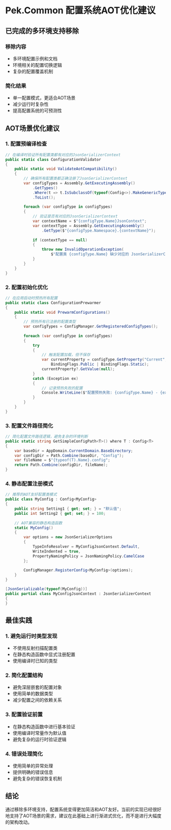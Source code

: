 # Pek.Common 配置系统AOT优化建议

## 已完成的多环境支持移除

### 移除内容
- 多环境配置示例和文档
- 环境相关的配置切换逻辑
- 复杂的配置覆盖机制

### 简化结果
- 单一配置模式，更适合AOT场景
- 减少运行时复杂性
- 提高配置系统的可预测性

## AOT场景优化建议

### 1. 配置预编译检查
```csharp
// 在编译时验证所有配置类都有对应的JsonSerializerContext
public static class ConfigurationValidator
{
    public static void ValidateAotCompatibility()
    {
        // 确保所有配置类都正确注册了JsonSerializerContext
        var configTypes = Assembly.GetExecutingAssembly()
            .GetTypes()
            .Where(t => t.IsSubclassOf(typeof(Config<>).MakeGenericType(t)))
            .ToList();
            
        foreach (var configType in configTypes)
        {
            // 验证是否有对应的JsonSerializerContext
            var contextName = $"{configType.Name}JsonContext";
            var contextType = Assembly.GetExecutingAssembly()
                .GetType($"{configType.Namespace}.{contextName}");
                
            if (contextType == null)
            {
                throw new InvalidOperationException(
                    $"配置类 {configType.Name} 缺少对应的 JsonSerializerContext: {contextName}");
            }
        }
    }
}
```

### 2. 配置初始化优化
```csharp
// 在应用启动时预热所有配置
public static class ConfigurationPrewarmer
{
    public static void PrewarmConfigurations()
    {
        // 预热所有已注册的配置类型
        var configTypes = ConfigManager.GetRegisteredConfigTypes();
        
        foreach (var configType in configTypes)
        {
            try
            {
                // 触发配置加载，但不保存
                var currentProperty = configType.GetProperty("Current", 
                    BindingFlags.Public | BindingFlags.Static);
                currentProperty?.GetValue(null);
            }
            catch (Exception ex)
            {
                // 记录预热失败的配置
                Console.WriteLine($"配置预热失败: {configType.Name} - {ex.Message}");
            }
        }
    }
}
```

### 3. 配置文件路径简化
```csharp
// 简化配置文件路径逻辑，避免复杂的环境判断
public static string GetSimpleConfigPath<T>() where T : Config<T>
{
    var baseDir = AppDomain.CurrentDomain.BaseDirectory;
    var configDir = Path.Combine(baseDir, "Config");
    var fileName = $"{typeof(T).Name}.config";
    return Path.Combine(configDir, fileName);
}
```

### 4. 静态配置注册模式
```csharp
// 推荐的AOT友好配置类模式
public class MyConfig : Config<MyConfig>
{
    public string Setting1 { get; set; } = "默认值";
    public int Setting2 { get; set; } = 100;
    
    // AOT兼容的静态构造函数
    static MyConfig()
    {
        var options = new JsonSerializerOptions
        {
            TypeInfoResolver = MyConfigJsonContext.Default,
            WriteIndented = true,
            PropertyNamingPolicy = JsonNamingPolicy.CamelCase
        };
        
        ConfigManager.RegisterConfig<MyConfig>(options);
    }
}

[JsonSerializable(typeof(MyConfig))]
public partial class MyConfigJsonContext : JsonSerializerContext
{
}
```

## 最佳实践

### 1. 避免运行时类型发现
- 不使用反射扫描配置类
- 在静态构造函数中显式注册配置
- 使用编译时已知的类型

### 2. 简化配置结构
- 避免深层嵌套的配置对象
- 使用简单的数据类型
- 减少配置之间的依赖关系

### 3. 配置验证前置
- 在静态构造函数中进行基本验证
- 使用编译时常量作为默认值
- 避免复杂的运行时验证逻辑

### 4. 错误处理简化
- 使用简单的异常处理
- 提供明确的错误信息
- 避免复杂的错误恢复机制

## 结论

通过移除多环境支持，配置系统变得更加简洁和AOT友好。当前的实现已经很好地支持了AOT场景的需求，建议在此基础上进行渐进式优化，而不是进行大幅度的架构改动。